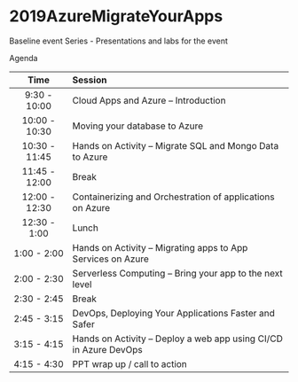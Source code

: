 # 2019AzureMigrateYourApps
Baseline event Series - Presentations and labs for the event

Agenda

| Time          | Session |
|:-------------:|:------- |
| 9:30 - 10:00 | Cloud Apps and Azure – Introduction |
| 10:00 - 10:30 | Moving your database to Azure |
| 10:30 - 11:45 | Hands on Activity – Migrate SQL and Mongo Data to Azure |
| 11:45 - 12:00 | Break |
| 12:00 - 12:30 | Containerizing and Orchestration of applications on Azure |
| 12:30 - 1:00 | Lunch |
| 1:00 - 2:00 | Hands on Activity – Migrating apps to App Services on Azure |
| 2:00 - 2:30 | Serverless Computing – Bring your app to the next level |
| 2:30 - 2:45 | Break |
| 2:45 - 3:15 | DevOps, Deploying Your Applications Faster and Safer |
| 3:15 - 4:15 | Hands on Activity – Deploy a web app using CI/CD in Azure DevOps |
| 4:15 - 4:30 | PPT wrap up / call to action |

